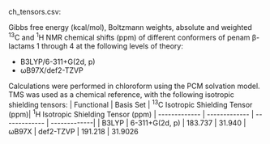 
ch_tensors.csv:

Gibbs free energy (kcal/mol), Boltzmann weights, absolute and weighted <sup>13</sup>C and <sup>1</sup>H NMR chemical shifts (ppm) of different conformers of penam β-lactams 1 through 4 at the following levels of theory:
* B3LYP/6-311+G(2d, p)
* ωB97X/def2-TZVP

Calculations were performed in chloroform using the PCM solvation model. TMS was used as a chemical reference, with the following isotropic shielding tensors: 
| Functional    | Basis Set | <sup>13</sup>C Isotropic Shielding Tensor (ppm)| <sup>1</sup>H Isotropic Shielding Tensor (ppm)
| ------------- | ------------- | ------------- | -------------|
| B3LYP  | 6-311+G(2d, p) | 183.737 | 31.940
| ωB97X | def2-TZVP | 191.218 | 31.9026
